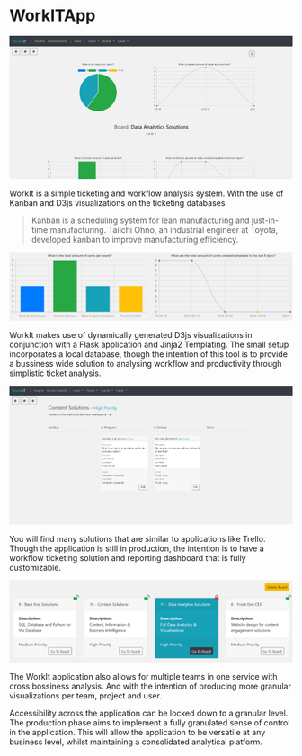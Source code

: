 # WorkITApp
![](static/FrontPageShot.PNG)

WorkIt is a simple ticketing and workflow analysis system. With the use of Kanban and D3js visualizations on the ticketing databases.

> Kanban is a scheduling system for lean manufacturing and just-in-time manufacturing. 
> Taiichi Ohno, an industrial engineer at Toyota, developed kanban to improve manufacturing efficiency.  

![](static/Analytics.PNG)

WorkIt makes use of dynamically generated D3js visualizations in conjunction with a Flask application and Jinja2 Templating.
The small setup incorporates a local database, though the intention of this tool is to provide a bussiness
wide solution to analysing workflow and productivity through simplistic ticket analysis. 

![](static/Kanban.PNG)

You will find many solutions that are similar to applications like Trello. Though the application is
still in production, the intention is to have a workflow ticketing solution and reporting dashboard that is fully customizable.

![](static/Boards.PNG)

The WorkIt application also allows for multiple teams in one service with cross bossiness analysis. And 
with the intention of producing more granular visualizations per team, project and user.

Accessibility across the application can be locked down to a granular level. The production phase aims to implement a fully
granulated sense of control in the application. This will allow the application to be versatile at any business level,
whilst maintaining a consolidated analytical platform.  
